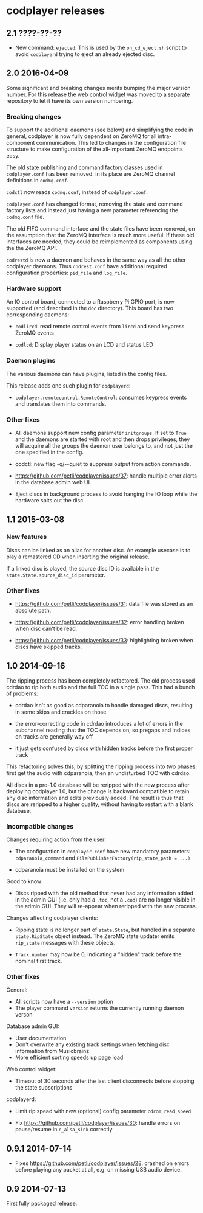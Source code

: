 codplayer releases
==================

2.1 ????-??-??
--------------

* New command: `ejected`.  This is used by the `on_cd_eject.sh` script
  to avoid `codplayerd` trying to eject an already ejected disc.


2.0 2016-04-09
--------------

Some significant and breaking changes merits bumping the major version
number.  For this release the web control widget was moved to a
separate repository to let it have its own version numbering.

### Breaking changes

To support the additional daemons (see below) and simplifying the code
in general, codplayer is now fully dependent on ZeroMQ for all
intra-component communication.  This led to changes in the
configuration file structure to make configuration of the
all-important ZeroMQ endpoints easy.

The old state publishing and command factory classes used in
`codplayer.conf` has been removed.  In its place are ZeroMQ channel
definitions in `codmq.conf`.

`codctl` now reads `codmq.conf`, instead of `codplayer.conf`.

`codplayer.conf` has changed format, removing the state and command
factory lists and instead just having a new parameter referencing the
`codmq.conf` file.

The old FIFO command interface and the state files have been removed,
on the assumption that the ZeroMQ interface is much more useful.  If
these old interfaces are needed, they could be reimplemented as
components using the the ZeroMQ API.

`codrestd` is now a daemon and behaves in the same way as all the
other codplayer daemons.  Thus `codrest.conf` have additional required
configuration properties: `pid_file` and `log_file`.


### Hardware support

An IO control board, connected to a Raspberry Pi GPIO port, is now
supported (and described in the `doc` directory).  This board has two
corresponding daemons:

* `codlircd`: read remote control events from `lircd` and send
  keypress ZeroMQ events

* `codlcd`: Display player status on an LCD and status LED


### Daemon plugins

The various daemons can have plugins, listed in the config files.

This release adds one such plugin for `codplayerd`:

* `codplayer.remotecontrol.RemoteControl`: consumes keypress events
  and translates them into commands.


### Other fixes

* All daemons support new config parameter `initgroups`.  If set to
  `True` and the daemons are started with root and then drops
  privileges, they will acquire all the groups the daemon user
  belongs to, and not just the one specified in the config.

* codctl: new flag -q/--quiet to suppress output from action commands.

* https://github.com/petli/codplayer/issues/37: handle multiple error
  alerts in the database admin web UI.

* Eject discs in background process to avoid hanging the IO loop 
  while the hardware spits out the disc.


1.1 2015-03-08
--------------

### New features

Discs can be linked as an alias for another disc.  An example usecase
is to play a remastered CD when inserting the original release.

If a linked disc is played, the source disc ID is available in the
`state.State.source_disc_id` parameter.


### Other fixes

* https://github.com/petli/codplayer/issues/31: data file was stored
  as an absolute path.

* https://github.com/petli/codplayer/issues/32: error handling broken
  when disc can't be read.

* https://github.com/petli/codplayer/issues/33: highlighting broken
  when discs have skipped tracks.


1.0 2014-09-16
--------------

The ripping process has been completely refactored.  The old process
used cdrdao to rip both audio and the full TOC in a single pass.  This
had a bunch of problems:

* cdrdao isn't as good as cdparanoia to handle damaged discs,
  resulting in some skips and crackles on those

* the error-correcting code in cdrdao introduces a lot of errors in
  the subchannel reading that the TOC depends on, so pregaps and
  indices on tracks are generally way off

* it just gets confused by discs with hidden tracks before the first
  proper track

This refactoring solves this, by splitting the ripping process into
two phases: first get the audio with cdparanoia, then an undisturbed
TOC with cdrdao.

All discs in a pre-1.0 database will be reripped with the new process
after deploying codplayer 1.0, but the change is backward compatible
to retain any disc information and edits previously added.  The result
is thus that discs are reripped to a higher quality, without having to
restart with a blank database.

### Incompatible changes

Changes requiring action from the user:

* The configuration in `codplayer.conf` have new mandatory parameters:
  `cdparanoia_command` and `FilePublisherFactory(rip_state_path =
  ...)`

* cdparanoia must be installed on the system


Good to know:

* Discs ripped with the old method that never had any information
  added in the admin GUI (i.e. only had a `.toc`, not a `.cod`) are no
  longer visible in the admin GUI.  They will re-appear when reripped
  with the new process.


Changes affecting codplayer clients:

* Ripping state is no longer part of `state.State`, but handled in a
  separate `state.RipState` object instead.  The ZeroMQ state updater
  emits `rip_state` messages with these objects.

* `Track.number` may now be 0, indicating a "hidden" track before the
  nominal first track.


### Other fixes

General:

* All scripts now have a `--version` option
* The player command `version` returns the currently running daemon verson


Database admin GUI:

* User documentation
* Don't overwrite any existing track settings when fetching
  disc information from Musicbrainz
* More efficient sorting speeds up page load


Web control widget:

* Timeout of 30 seconds after the last client disconnects before
  stopping the state subscriptions


codplayerd:

* Limit rip spead with new (optional) config parameter
  `cdrom_read_speed`

* Fix https://github.com/petli/codplayer/issues/30: handle errors on
  pause/resume in `c_alsa_sink` correctly


0.9.1 2014-07-14
----------------

* Fixes https://github.com/petli/codplayer/issues/28: crashed on
  errors before playing any packet at all, e.g. on missing USB audio
  device.


0.9 2014-07-13
--------------

First fully packaged release.
